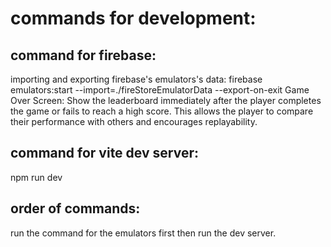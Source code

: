 # commands for development:

## command for firebase:
importing and exporting firebase's emulators's data:
firebase emulators:start --import=./fireStoreEmulatorData --export-on-exit
Game Over Screen: Show the leaderboard immediately after the player completes the game or fails to reach a high score. This allows the player to compare their performance with others and encourages replayability.

## command for vite dev server:
npm run dev


## order of commands:
run the command for the emulators first
then run the dev server.


